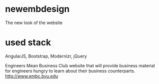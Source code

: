 # newembdesign
The new look of the website

# used stack
AngularJS, Bootstrap, Modernizr, jQuery

Engineers Mean Business Club website that will provide business material for engineers hungry to learn about their business counterparts. http://www.embc.byu.edu
